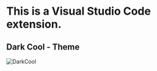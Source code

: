 # This is a Visual Studio Code extension.

## Dark Cool - Theme

![DarkCool](https://user-images.githubusercontent.com/72876374/169701805-ab76b73a-e15b-4992-9677-dad0d89fcb0b.png)
